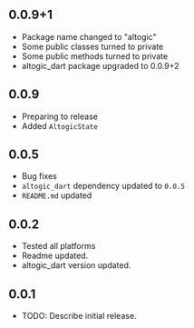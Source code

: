 ## 0.0.9+1

- Package name changed to "altogic"
- Some public classes turned to private
- Some public methods turned to private
- altogic_dart package upgraded to 0.0.9+2


## 0.0.9

- Preparing to release
- Added `AltogicState`

## 0.0.5

- Bug fixes
- ``altogic_dart`` dependency updated to ``0.0.5``
- ``README.md`` updated


## 0.0.2

- Tested all platforms
- Readme updated.
- altogic_dart version updated.


## 0.0.1

* TODO: Describe initial release.
